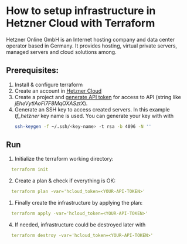 How to setup infrastructure in Hetzner Cloud with Terraform
==================================================

Hetzner Online GmbH is an Internet hosting company and data center operator based in Germany. It provides hosting, virtual private servers, managed servers and cloud solutions among. 

Prerequisites:
----------------
1. Install & configure terraform
2. Create an account in [Hetzner Cloud](https://www.hetzner.com/cloud)
3. Create a project and [generate API token](https://docs.hetzner.cloud/#overview-getting-started) for access to API (string like *jEheVytlAoFl7F8MqOXASztX*).
4. Generate an SSH key to access created servers. In this example *tf_hetzner* key name is used. You can generate your key with with 
   ~~~bash
   ssh-keygen -f ~/.ssh/<key-name> -t rsa -b 4096 -N ''
   ~~~

Run 
----------------
1. Initialize the terraform working directory:
~~~yaml
  terraform init
~~~
2. Create a plan & check if everything is OK:
~~~yaml
  terraform plan -var='hcloud_token=<YOUR-API-TOKEN>'
~~~
1. Finally create the infrastructure by applying the plan:
~~~yaml
  terraform apply -var='hcloud_token=<YOUR-API-TOKEN>'
~~~
4. If needed, infrastructure could be destroyed later with
~~~yaml
  terraform destroy -var='hcloud_token=<YOUR-API-TOKEN>'
~~~